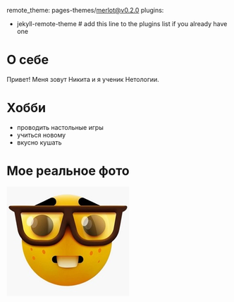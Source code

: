 remote_theme: pages-themes/merlot@v0.2.0
plugins:
- jekyll-remote-theme # add this line to the plugins list if you already have one
# О себе

Привет! Меня зовут Никита и я ученик Нетологии.

# Хобби
- проводить настольные игры 
- учиться новому 
- вкусно кушать 
  
# Мое реальное фото

![фото](фото.jpg)

